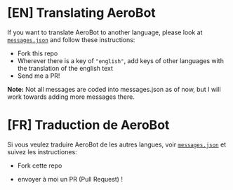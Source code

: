 # [EN] Translating AeroBot
If you want to translate AeroBot to another language, please look at [`messages.json`](https://github.com/aero-ware/aero-bot/blob/master/messages.json) and follow these instructions:

- Fork this repo
- Wherever there is a key of `"english"`, add keys of other languages with the translation of the english text
- Send me a PR!

**Note:** Not all messages are coded into messages.json as of now, but I will work towards adding more messages there.

# [FR] Traduction de AeroBot
Si vous veulez traduire AeroBot de les autres langues, voir [`messages.json`](https://github.com/aero-ware/aero-bot/blob/master/messages.json) et suivez les instructiones:

- Fork cette repo
<!-- - @FaceFox please translate this line I don't know enough French for this lol (and any other broken french here) -->
- envoyer à moi un PR (Pull Request) !